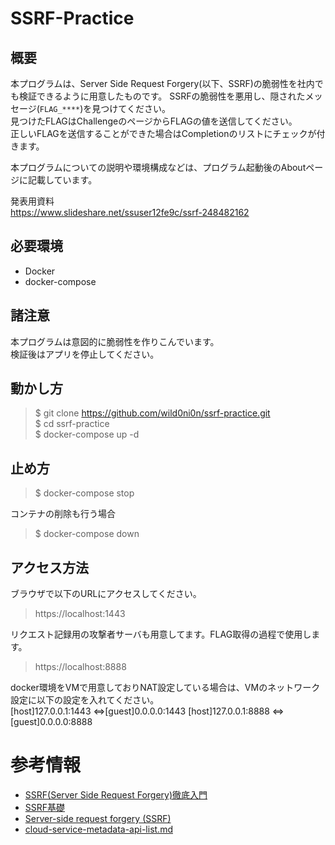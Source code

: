 # SSRF-Practice
## 概要
本プログラムは、Server Side Request Forgery(以下、SSRF)の脆弱性を社内でも検証できるように用意したものです。
SSRFの脆弱性を悪用し、隠されたメッセージ(`FLAG_****`)を見つけてください。  
見つけたFLAGはChallengeのページからFLAGの値を送信してください。  
正しいFLAGを送信することができた場合はCompletionのリストにチェックが付きます。  

本プログラムについての説明や環境構成などは、プログラム起動後のAboutページに記載しています。  

発表用資料  
https://www.slideshare.net/ssuser12fe9c/ssrf-248482162

## 必要環境
* Docker
* docker-compose

## 諸注意
本プログラムは意図的に脆弱性を作りこんでいます。  
検証後はアプリを停止してください。  

## 動かし方
> $ git clone https://github.com/wild0ni0n/ssrf-practice.git  
> $ cd ssrf-practice  
> $ docker-compose up -d  

## 止め方
> $ docker-compose stop

コンテナの削除も行う場合
> $ docker-compose down

## アクセス方法
ブラウザで以下のURLにアクセスしてください。  
> https://localhost:1443 

リクエスト記録用の攻撃者サーバも用意してます。FLAG取得の過程で使用します。  
> https://localhost:8888 


docker環境をVMで用意しておりNAT設定している場合は、VMのネットワーク設定に以下の設定を入れてください。  
[host]127.0.0.1:1443 <=>[guest]0.0.0.0:1443
[host]127.0.0.1:8888 <=>[guest]0.0.0.0:8888


# 参考情報
* [SSRF(Server Side Request Forgery)徹底入門](https://blog.tokumaru.org/2018/12/introduction-to-ssrf-server-side-request-forgery.html)
* [SSRF基礎](https://speakerdeck.com/hasegawayosuke/ssrfji-chu)
* [Server-side request forgery (SSRF)](https://portswigger.net/web-security/ssrf)
* [cloud-service-metadata-api-list.md](https://gist.github.com/mrtc0/60ca6ba0fdfb4be0ba499c65932ab42e)